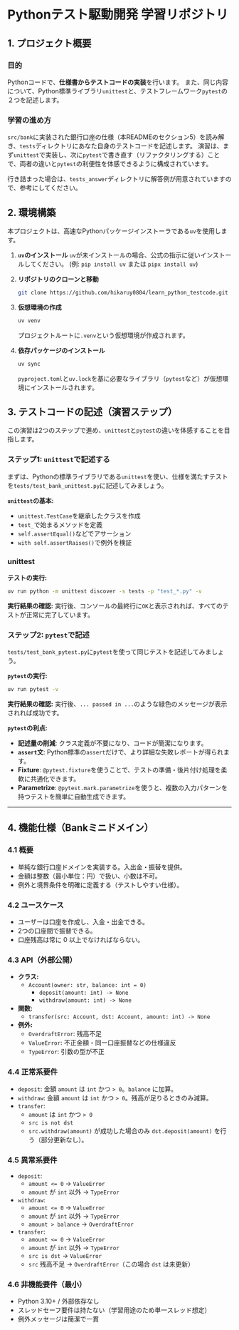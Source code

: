 # Pythonテスト駆動開発 学習リポジトリ

## 1. プロジェクト概要

### 目的

Pythonコードで、**仕様書からテストコードの実装**を行います。
また、同じ内容について、Python標準ライブラリ`unittest`と、テストフレームワーク`pytest`の２つを記述します。

### 学習の進め方

`src/bank`に実装された銀行口座の仕様（本READMEのセクション5）を読み解き、`tests`ディレクトリにあなた自身のテストコードを記述します。
演習は、まず`unittest`で実装し、次に`pytest`で書き直す（リファクタリングする）ことで、両者の違いと`pytest`の利便性を体感できるように構成されています。

行き詰まった場合は、`tests_answer`ディレクトリに解答例が用意されていますので、参考にしてください。

## 2. 環境構築

本プロジェクトは、高速なPythonパッケージインストーラである`uv`を使用します。

1.  **`uv`のインストール**
    `uv`が未インストールの場合、公式の指示に従いインストールしてください。
    (例: `pip install uv` または `pipx install uv`)

2.  **リポジトリのクローンと移動**
    ```bash
    git clone https://github.com/hikaruy0804/learn_python_testcode.git
    ```

3.  **仮想環境の作成**
    ```bash
    uv venv
    ```
    プロジェクトルートに`.venv`という仮想環境が作成されます。

4.  **依存パッケージのインストール**
    ```bash
    uv sync
    ```
    `pyproject.toml`と`uv.lock`を基に必要なライブラリ（`pytest`など）が仮想環境にインストールされます。

## 3. テストコードの記述（演習ステップ）

この演習は2つのステップで進め、`unittest`と`pytest`の違いを体感することを目指します。

### ステップ1: `unittest`で記述する

まずは、Pythonの標準ライブラリである`unittest`を使い、仕様を満たすテストを`tests/test_bank_unittest.py`に記述してみましょう。

**`unittest`の基本:**
- `unittest.TestCase`を継承したクラスを作成
- `test_`で始まるメソッドを定義
- `self.assertEqual()`などでアサーション
- `with self.assertRaises()`で例外を検証

### unittest

**テストの実行:**
```bash
uv run python -m unittest discover -s tests -p "test_*.py" -v
```

**実行結果の確認:**
実行後、コンソールの最終行に`OK`と表示されれば、すべてのテストが正常に完了しています。

### ステップ2: `pytest`で記述

`tests/test_bank_pytest.py`に`pytest`を使って同じテストを記述してみましょう。

**`pytest`の実行:**
```bash
uv run pytest -v
```

**実行結果の確認:**
実行後、`... passed in ...`のような緑色のメッセージが表示されれば成功です。

**`pytest`の利点:**
- **記述量の削減**: クラス定義が不要になり、コードが簡潔になります。
- **`assert`文**: Python標準の`assert`だけで、より詳細な失敗レポートが得られます。
- **Fixture**: `@pytest.fixture`を使うことで、テストの準備・後片付け処理を柔軟に共通化できます。
- **Parametrize**: `@pytest.mark.parametrize`を使うと、複数の入力パターンを持つテストを簡単に自動生成できます。

---

## 4. 機能仕様（Bankミニドメイン）

### 4.1 概要

-   単純な銀行口座ドメインを実装する。入出金・振替を提供。
-   金額は整数（最小単位：円）で扱い、小数は不可。
-   例外と境界条件を明確に定義する（テストしやすい仕様）。

### 4.2 ユースケース

-   ユーザーは口座を作成し、入金・出金できる。
-   2つの口座間で振替できる。
-   口座残高は常に 0 以上でなければならない。

### 4.3 API（外部公開）

-   **クラス:**
    -   `Account(owner: str, balance: int = 0)`
        -   `deposit(amount: int) -> None`
        -   `withdraw(amount: int) -> None`
-   **関数:**
    -   `transfer(src: Account, dst: Account, amount: int) -> None`
-   **例外:**
    -   `OverdraftError`: 残高不足
    -   `ValueError`: 不正金額・同一口座振替などの仕様違反
    -   `TypeError`: 引数の型が不正

### 4.4 正常系要件

-   `deposit`: 金額 `amount` は `int` かつ `> 0`。`balance` に加算。
-   `withdraw`: 金額 `amount` は `int` かつ `> 0`。残高が足りるときのみ減算。
-   `transfer`:
    -   `amount` は `int` かつ `> 0`
    -   `src is not dst`
    -   `src.withdraw(amount)` が成功した場合のみ `dst.deposit(amount)` を行う（部分更新なし）。

### 4.5 異常系要件

-   `deposit`:
    -   `amount <= 0` → `ValueError`
    -   `amount` が `int` 以外 → `TypeError`
-   `withdraw`:
    -   `amount <= 0` → `ValueError`
    -   `amount` が `int` 以外 → `TypeError`
    -   `amount > balance` → `OverdraftError`
-   `transfer`:
    -   `amount <= 0` → `ValueError`
    -   `amount` が `int` 以外 → `TypeError`
    -   `src is dst` → `ValueError`
    -   `src` 残高不足 → `OverdraftError`（この場合 `dst` は未更新）

### 4.6 非機能要件（最小）

-   Python 3.10+ / 外部依存なし
-   スレッドセーフ要件は持たない（学習用途のため単一スレッド想定）
-   例外メッセージは簡潔で一貫
